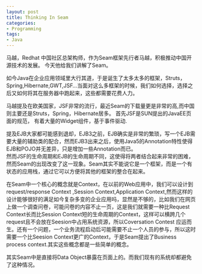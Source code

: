 ```yaml
---
layout: post
title: Thinking In Seam
categories:
- Programming
tags:
- Java
---
```


马越，Redhat 中国社区总架构师，作为Seam框架先行者马越，积极推动中国开源技术的发展。
今天他给我们讲解了Seam。   
  
如今Java在企业应用领域里大行其道，于是诞生了太多太多的框架，Struts，Spring,Hibernate,GWT,JSF…当面对这么多框架的时候，我们如何选择，选择之后又如何将其在服务器中跑起来，这些都需要花费人力。  
  
马越提及在欧美国家，JSF非常的流行，最近Seam的下载量更是非常的高,而中国则主要还是Struts，Spring，Hibernate居多。
首先JSF是SUN提出的JavaEE页面的规范， 有着大量的Widget组件，基于事件驱动.  
  
提及EJB大家都可能感到退却，EJB3之前，EJB确实是非常的繁琐，写一个EJB需要大量的辅助类的配合，然而EJB3出来之后，使用Java5的Annotation特性使得EJB和POJO并无差异，只是增加一些Annotation而已。  
然而JSF的生命周期和EJB的生命周期不同，这使得将两者结合起来非常的困难，然而Seam的出现改变了这一现象。Seam其实不能说它是一个框架，而是一个有状态的应用栈，通过它可以方便将其他的框架的整合在起来。  
  
在Seam中一个核心的概念就是Context，在以前的Web应用中，我们可以设计到request/response Context ,Session Context,Application Context,然而这样的设计能够很好的满足如今复杂多变的企业应用吗，显然是不够的，比如我们在网页上做一个调查问卷，可能问卷的内容不止一页，这是我们就需要一种比Request Context长而比Session Context短的生命周期的Context，这样可以横跨几个request且不会放在Seesion中占用系统资源，所以Coversation Contest 应运而生。还有一个问题，一个业务流程启动后可能需要不止一个人员的参与，所以这时需要一个比Seesion Context更广的Context，于是Seam提出了Business process context.其实这些概念都是一些简单的概念。  
  
其实Seam中是直接将Data Object暴露在页面上的。而我们现有的系统却都避免了这种情况。  